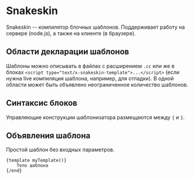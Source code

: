 # Snakeskin

Snakeskin -- компилятор блочных шаблонов. Поддерживает работу на сервере (node.js), а также на клиенте (в браузере).

## Области декларации шаблонов

Шаблоны можно описывать в файлах с расширением `.cc` или же в блоках `<script type="text/x-snakeskin-template">...</script>` (если нужна live компиляция шаблона, например, для отладки).
В одной области может быть объявлено неограниченное количество шаблонов.

## Синтаксис блоков

Управляющие конструкции шаблонизатора размещаются между `{` и `}`.

## Объявления шаблона

Простой шаблон без входных параметров.

    {template myTemplate()}
        Тело шаблона
    {/end}
